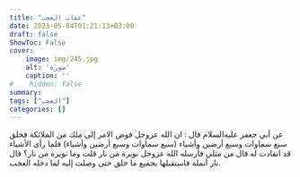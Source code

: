 ```yaml
---
title: "عقاب العجب"
date: 2023-05-04T01:21:13+03:00
draft: false
ShowToc: False
cover:
    image: img/245.jpg
    alt: 'صورة'
    caption: ''
#    hidden: false
summary: 
tags: ["العجب"]
categories: []
---
```

عن أبي جعفر عليه‌السلام قال : ان الله عزوجل فوض الامر إلى ملك من الملائكة فخلق سبع سماوات
وسبع أرضين وأشياء (سبع سماوات وسبع أرضين وأشياء) فلما رأى الأشياء
قد انقادت له قال من مثلي فأرسله الله عزوجل نويرة من نار قلت وما
نويرة من نار؟ قال نار أنملة فاستقبلها بجميع ما خلق حتى وصلت إليه
لما دخله العجب.

